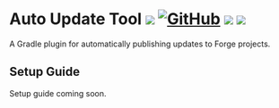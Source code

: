 # Auto Update Tool ![](https://img.shields.io/badge/Kotlin-1.8.10-7f52ff) [![GitHub](https://img.shields.io/github/license/Harleyoc1/AutoUpdateTool)](./LICENSE) ![](https://img.shields.io/github/actions/workflow/status/Harleyoc1/AutoUpdateTool/.github/workflows/pre-merge.yaml) [![](https://img.shields.io/github/v/tag/Harleyoc1/AutoUpdateTool)](https://github.com/Harleyoc1/AutoUpdateTool/releases)
A Gradle plugin for automatically publishing updates to Forge projects.

## Setup Guide
Setup guide coming soon.
